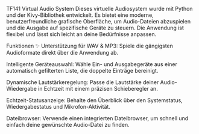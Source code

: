 TF141 Virtual Audio System
Dieses virtuelle Audiosystem wurde mit Python und der Kivy-Bibliothek entwickelt. Es bietet eine moderne, benutzerfreundliche grafische Oberfläche, um Audio-Dateien abzuspielen und die Ausgabe auf spezifische Geräte zu steuern. Die Anwendung ist flexibel und lässt sich leicht an deine Bedürfnisse anpassen.

Funktionen ✨
Unterstützung für WAV & MP3: Spiele die gängigsten Audioformate direkt über die Anwendung ab.

Intelligente Geräteauswahl: Wähle Ein- und Ausgabegeräte aus einer automatisch gefilterten Liste, die doppelte Einträge bereinigt.

Dynamische Lautstärkeregelung: Passe die Lautstärke deiner Audio-Wiedergabe in Echtzeit mit einem präzisen Schieberegler an.

Echtzeit-Statusanzeige: Behalte den Überblick über den Systemstatus, Wiedergabestatus und Mikrofon-Aktivität.

Dateibrowser: Verwende einen integrierten Dateibrowser, um schnell und einfach deine gewünschte Audio-Datei zu finden.

